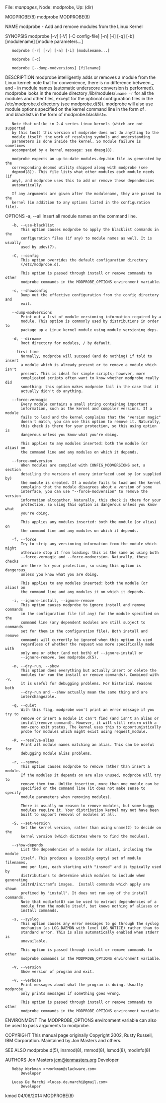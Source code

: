 File: *manpages*,  Node: modprobe,  Up: (dir)

MODPROBE(8)                        modprobe                        MODPROBE(8)



NAME
       modprobe - Add and remove modules from the Linux Kernel

SYNOPSIS
       modprobe [-v] [-V] [-C config-file] [-n] [-i] [-q] [-b] [modulename]
                [module parameters...]

       modprobe [-r] [-v] [-n] [-i] [modulename...]

       modprobe [-c]

       modprobe [--dump-modversions] [filename]

DESCRIPTION
       modprobe intelligently adds or removes a module from the Linux kernel:
       note that for convenience, there is no difference between _ and - in
       module names (automatic underscore conversion is performed).  modprobe
       looks in the module directory /lib/modules/`uname -r` for all the
       modules and other files, except for the optional configuration files in
       the /etc/modprobe.d directory (see modprobe.d(5)).  modprobe will also
       use module options specified on the kernel command line in the form of
       <module>.<option> and blacklists in the form of
       modprobe.blacklist=<module>.

       Note that unlike in 2.4 series Linux kernels (which are not supported
       by this tool) this version of modprobe does not do anything to the
       module itself: the work of resolving symbols and understanding
       parameters is done inside the kernel. So module failure is sometimes
       accompanied by a kernel message: see dmesg(8).

       modprobe expects an up-to-date modules.dep.bin file as generated by the
       corresponding depmod utility shipped along with modprobe (see
       depmod(8)). This file lists what other modules each module needs (if
       any), and modprobe uses this to add or remove these dependencies
       automatically.

       If any arguments are given after the modulename, they are passed to the
       kernel (in addition to any options listed in the configuration file).

OPTIONS
       -a, --all
           Insert all module names on the command line.

       -b, --use-blacklist
           This option causes modprobe to apply the blacklist commands in the
           configuration files (if any) to module names as well. It is usually
           used by udev(7).

       -C, --config
           This option overrides the default configuration directory
           (/etc/modprobe.d).

           This option is passed through install or remove commands to other
           modprobe commands in the MODPROBE_OPTIONS environment variable.

       -c, --showconfig
           Dump out the effective configuration from the config directory and
           exit.

       --dump-modversions
           Print out a list of module versioning information required by a
           module. This option is commonly used by distributions in order to
           package up a Linux kernel module using module versioning deps.

       -d, --dirname
           Root directory for modules, / by default.

       --first-time
           Normally, modprobe will succeed (and do nothing) if told to insert
           a module which is already present or to remove a module which isn't
           present. This is ideal for simple scripts; however, more
           complicated scripts often want to know whether modprobe really did
           something: this option makes modprobe fail in the case that it
           actually didn't do anything.

       --force-vermagic
           Every module contains a small string containing important
           information, such as the kernel and compiler versions. If a module
           fails to load and the kernel complains that the "version magic"
           doesn't match, you can use this option to remove it. Naturally,
           this check is there for your protection, so this using option is
           dangerous unless you know what you're doing.

           This applies to any modules inserted: both the module (or alias) on
           the command line and any modules on which it depends.

       --force-modversion
           When modules are compiled with CONFIG_MODVERSIONS set, a section
           detailing the versions of every interfaced used by (or supplied by)
           the module is created. If a module fails to load and the kernel
           complains that the module disagrees about a version of some
           interface, you can use "--force-modversion" to remove the version
           information altogether. Naturally, this check is there for your
           protection, so using this option is dangerous unless you know what
           you're doing.

           This applies any modules inserted: both the module (or alias) on
           the command line and any modules on which it depends.

       -f, --force
           Try to strip any versioning information from the module which might
           otherwise stop it from loading: this is the same as using both
           --force-vermagic and --force-modversion. Naturally, these checks
           are there for your protection, so using this option is dangerous
           unless you know what you are doing.

           This applies to any modules inserted: both the module (or alias) on
           the command line and any modules it on which it depends.

       -i, --ignore-install, --ignore-remove
           This option causes modprobe to ignore install and remove commands
           in the configuration file (if any) for the module specified on the
           command line (any dependent modules are still subject to commands
           set for them in the configuration file). Both install and remove
           commands will currently be ignored when this option is used
           regardless of whether the request was more specifically made with
           only one or other (and not both) of --ignore-install or
           --ignore-remove. See modprobe.d(5).

       -n, --dry-run, --show
           This option does everything but actually insert or delete the
           modules (or run the install or remove commands). Combined with -v,
           it is useful for debugging problems. For historical reasons both
           --dry-run and --show actually mean the same thing and are
           interchangeable.

       -q, --quiet
           With this flag, modprobe won't print an error message if you try to
           remove or insert a module it can't find (and isn't an alias or
           install/remove command). However, it will still return with a
           non-zero exit status. The kernel uses this to opportunistically
           probe for modules which might exist using request_module.

       -R, --resolve-alias
           Print all module names matching an alias. This can be useful for
           debugging module alias problems.

       -r, --remove
           This option causes modprobe to remove rather than insert a module.
           If the modules it depends on are also unused, modprobe will try to
           remove them too. Unlike insertion, more than one module can be
           specified on the command line (it does not make sense to specify
           module parameters when removing modules).

           There is usually no reason to remove modules, but some buggy
           modules require it. Your distribution kernel may not have been
           built to support removal of modules at all.

       -S, --set-version
           Set the kernel version, rather than using uname(2) to decide on the
           kernel version (which dictates where to find the modules).

       --show-depends
           List the dependencies of a module (or alias), including the module
           itself. This produces a (possibly empty) set of module filenames,
           one per line, each starting with "insmod" and is typically used by
           distributions to determine which modules to include when generating
           initrd/initramfs images.  Install commands which apply are shown
           prefixed by "install". It does not run any of the install commands.
           Note that modinfo(8) can be used to extract dependencies of a
           module from the module itself, but knows nothing of aliases or
           install commands.

       -s, --syslog
           This option causes any error messages to go through the syslog
           mechanism (as LOG_DAEMON with level LOG_NOTICE) rather than to
           standard error. This is also automatically enabled when stderr is
           unavailable.

           This option is passed through install or remove commands to other
           modprobe commands in the MODPROBE_OPTIONS environment variable.

       -V, --version
           Show version of program and exit.

       -v, --verbose
           Print messages about what the program is doing. Usually modprobe
           only prints messages if something goes wrong.

           This option is passed through install or remove commands to other
           modprobe commands in the MODPROBE_OPTIONS environment variable.

ENVIRONMENT
       The MODPROBE_OPTIONS environment variable can also be used to pass
       arguments to modprobe.

COPYRIGHT
       This manual page originally Copyright 2002, Rusty Russell, IBM
       Corporation. Maintained by Jon Masters and others.

SEE ALSO
       modprobe.d(5), insmod(8), rmmod(8), lsmod(8), modinfo(8)

AUTHORS
       Jon Masters <jcm@jonmasters.org>
           Developer

       Robby Workman <rworkman@slackware.com>
           Developer

       Lucas De Marchi <lucas.de.marchi@gmail.com>
           Developer



kmod                              04/06/2014                       MODPROBE(8)
